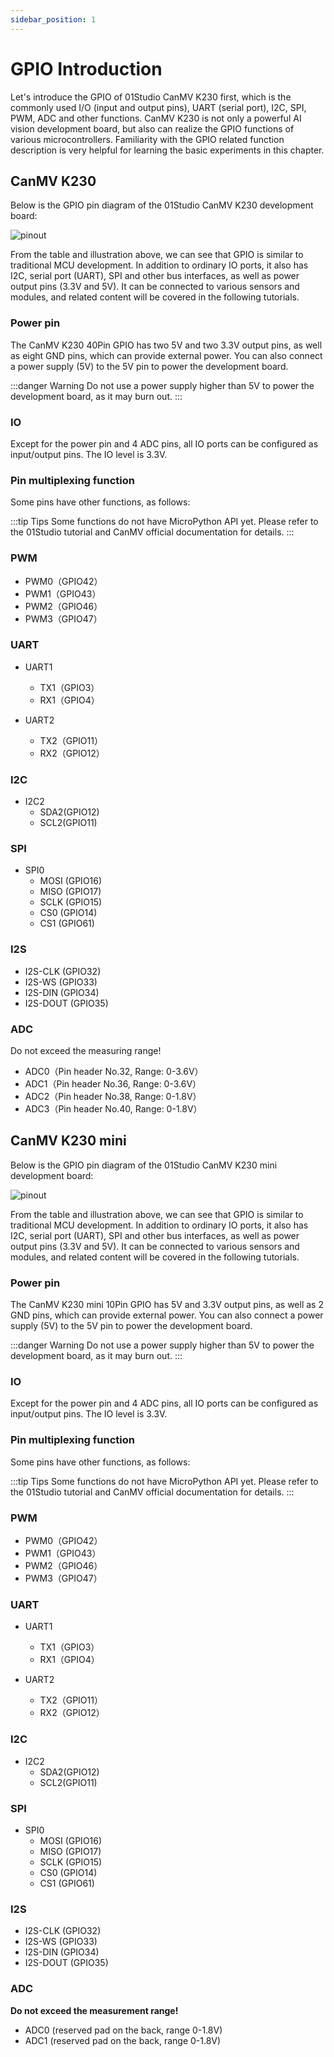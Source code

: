```yaml
---
sidebar_position: 1
---
```


# GPIO Introduction

Let's introduce the GPIO of 01Studio CanMV K230 first, which is the commonly used I/O (input and output pins), UART (serial port), I2C, SPI, PWM, ADC and other functions. CanMV K230 is not only a powerful AI vision development board, but also can realize the GPIO functions of various microcontrollers. Familiarity with the GPIO related function description is very helpful for learning the basic experiments in this chapter.

## CanMV K230

Below is the GPIO pin diagram of the 01Studio CanMV K230 development board:

![pinout](./img/gpio_intro/pinout.png)

From the table and illustration above, we can see that GPIO is similar to traditional MCU development. In addition to ordinary IO ports, it also has I2C, serial port (UART), SPI and other bus interfaces, as well as power output pins (3.3V and 5V). It can be connected to various sensors and modules, and related content will be covered in the following tutorials.

### Power pin

The CanMV K230 40Pin GPIO has two 5V and two 3.3V output pins, as well as eight GND pins, which can provide external power. You can also connect a power supply (5V) to the 5V pin to power the development board.

:::danger Warning
Do not use a power supply higher than 5V to power the development board, as it may burn out.
:::

### IO

Except for the power pin and 4 ADC pins, all IO ports can be configured as input/output pins. The IO level is 3.3V.

### Pin multiplexing function

Some pins have other functions, as follows:

:::tip Tips
Some functions do not have MicroPython API yet. Please refer to the 01Studio tutorial and CanMV official documentation for details.
:::

### PWM

- PWM0（GPIO42）
- PWM1（GPIO43）
- PWM2（GPIO46）
- PWM3（GPIO47）

### UART 

- UART1
    - TX1（GPIO3）
    - RX1（GPIO4）

- UART2
    - TX2（GPIO11）
    - RX2（GPIO12）

### I2C

- I2C2
    - SDA2(GPIO12)
    - SCL2(GPIO11)

### SPI 
- SPI0
    - MOSI (GPIO16)
    - MISO (GPIO17)
    - SCLK (GPIO15)
    - CS0 (GPIO14)
    - CS1 (GPIO61)

### I2S

- I2S-CLK (GPIO32)
- I2S-WS (GPIO33)
- I2S-DIN (GPIO34)
- I2S-DOUT (GPIO35)

### ADC

Do not exceed the measuring range!

- ADC0（Pin header No.32, Range: 0-3.6V）
- ADC1（Pin header No.36, Range: 0-3.6V）
- ADC2（Pin header No.38, Range: 0-1.8V）
- ADC3（Pin header No.40, Range: 0-1.8V）


## CanMV K230 mini

Below is the GPIO pin diagram of the 01Studio CanMV K230 mini development board:

![pinout](./img/gpio_intro/mini_pinout.png)

From the table and illustration above, we can see that GPIO is similar to traditional MCU development. In addition to ordinary IO ports, it also has I2C, serial port (UART), SPI and other bus interfaces, as well as power output pins (3.3V and 5V). It can be connected to various sensors and modules, and related content will be covered in the following tutorials.

### Power pin

The CanMV K230 mini 10Pin GPIO has 5V and 3.3V output pins, as well as 2 GND pins, which can provide external power. You can also connect a power supply (5V) to the 5V pin to power the development board.

:::danger Warning
Do not use a power supply higher than 5V to power the development board, as it may burn out.
:::

### IO

Except for the power pin and 4 ADC pins, all IO ports can be configured as input/output pins. The IO level is 3.3V.

### Pin multiplexing function

Some pins have other functions, as follows:

:::tip Tips
Some functions do not have MicroPython API yet. Please refer to the 01Studio tutorial and CanMV official documentation for details.
:::

### PWM

- PWM0（GPIO42）
- PWM1（GPIO43）
- PWM2（GPIO46）
- PWM3（GPIO47）

### UART 

- UART1
    - TX1（GPIO3）
    - RX1（GPIO4）

- UART2
    - TX2（GPIO11）
    - RX2（GPIO12）

### I2C

- I2C2
    - SDA2(GPIO12)
    - SCL2(GPIO11)

### SPI 
- SPI0
    - MOSI (GPIO16)
    - MISO (GPIO17)
    - SCLK (GPIO15)
    - CS0 (GPIO14)
    - CS1 (GPIO61)

### I2S

- I2S-CLK (GPIO32)
- I2S-WS (GPIO33)
- I2S-DIN (GPIO34)
- I2S-DOUT (GPIO35)

### ADC

**Do not exceed the measurement range!**

- ADC0 (reserved pad on the back, range 0-1.8V)
- ADC1 (reserved pad on the back, range 0-1.8V)

